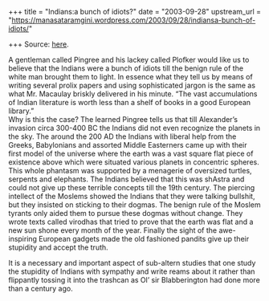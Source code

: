 +++
title = "Indians:a bunch of idiots?"
date = "2003-09-28"
upstream_url = "https://manasataramgini.wordpress.com/2003/09/28/indiansa-bunch-of-idiots/"

+++
Source: [here](https://manasataramgini.wordpress.com/2003/09/28/indiansa-bunch-of-idiots/).

A gentleman called Pingree and his lackey called Plofker would like us
to believe that the Indians were a bunch of idiots till the benign rule
of the white man brought them to light. In essence what they tell us by
means of writing several prolix papers and using sophisticated jargon is
the same as what Mr. Macaulay briskly delivered in his minute. “The vast
accumulations of Indian literature is worth less than a shelf of books
in a good European library.”  
Why is this the case? The learned Pingree tells us that till Alexander’s
invasion circa 300-400 BC the Indians did not even recognize the planets
in the sky. The around the 200 AD the Indians with liberal help from the
Greeks, Babylonians and assorted Middle Easterners came up with their
first model of the universe where the earth was a vast square flat piece
of existence above which were situated various planets in concentric
spheres. This whole phantasm was supported by a menagerie of oversized
turtles, serpents and elephants. The Indians believed that this was
shAstra and could not give up these terrible concepts till the 19th
century. The piercing intellect of the Moslems showed the Indians that
they were talking bullshit, but they insisted on sticking to their
dogmas. The benign rule of the Moslem tyrants only aided them to pursue
these dogmas without change. They wrote texts called virodhas that tried
to prove that the earth was flat and a new sun shone every month of the
year. Finally the sight of the awe-inspiring European gadgets made the
old fashioned pandits give up their stupidity and accept the truth.

It is a necessary and important aspect of sub-altern studies that one
study the stupidity of Indians with sympathy and write reams about it
rather than flippantly tossing it into the trashcan as Ol’ sir
Blabberington had done more than a century ago.

